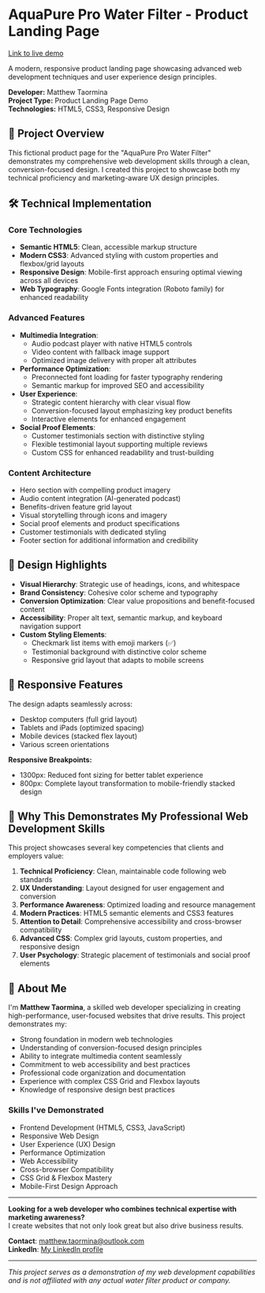 # AquaPure Pro Water Filter - Product Landing Page

[Link to live demo](https://gentle-salmiakki-631d56.netlify.app)

A modern, responsive product landing page showcasing advanced web development techniques and user experience design principles.

**Developer:** Matthew Taormina  
**Project Type:** Product Landing Page Demo  
**Technologies:** HTML5, CSS3, Responsive Design

## 🎯 Project Overview

This fictional product page for the "AquaPure Pro Water Filter" demonstrates my comprehensive web development skills through a clean, conversion-focused design. I created this project to showcase both my technical proficiency and marketing-aware UX design principles.

## 🛠️ Technical Implementation

### Core Technologies
- **Semantic HTML5**: Clean, accessible markup structure
- **Modern CSS3**: Advanced styling with custom properties and flexbox/grid layouts
- **Responsive Design**: Mobile-first approach ensuring optimal viewing across all devices
- **Web Typography**: Google Fonts integration (Roboto family) for enhanced readability

### Advanced Features
- **Multimedia Integration**: 
  - Audio podcast player with native HTML5 controls
  - Video content with fallback image support
  - Optimized image delivery with proper alt attributes
- **Performance Optimization**:
  - Preconnected font loading for faster typography rendering
  - Semantic markup for improved SEO and accessibility
- **User Experience**:
  - Strategic content hierarchy with clear visual flow
  - Conversion-focused layout emphasizing key product benefits
  - Interactive elements for enhanced engagement
- **Social Proof Elements**:
  - Customer testimonials section with distinctive styling
  - Flexible testimonial layout supporting multiple reviews
  - Custom CSS for enhanced readability and trust-building

### Content Architecture
- Hero section with compelling product imagery
- Audio content integration (AI-generated podcast)
- Benefits-driven feature grid layout
- Visual storytelling through icons and imagery
- Social proof elements and product specifications
- Customer testimonials with dedicated styling
- Footer section for additional information and credibility

## 🎨 Design Highlights

- **Visual Hierarchy**: Strategic use of headings, icons, and whitespace
- **Brand Consistency**: Cohesive color scheme and typography
- **Conversion Optimization**: Clear value propositions and benefit-focused content
- **Accessibility**: Proper alt text, semantic markup, and keyboard navigation support
- **Custom Styling Elements**:
  - Checkmark list items with emoji markers (✅)
  - Testimonial background with distinctive color scheme
  - Responsive grid layout that adapts to mobile screens

## 📱 Responsive Features

The design adapts seamlessly across:
- Desktop computers (full grid layout)
- Tablets and iPads (optimized spacing)
- Mobile devices (stacked flex layout)
- Various screen orientations

**Responsive Breakpoints:**
- 1300px: Reduced font sizing for better tablet experience
- 800px: Complete layout transformation to mobile-friendly stacked design

## 🚀 Why This Demonstrates My Professional Web Development Skills

This project showcases several key competencies that clients and employers value:

1. **Technical Proficiency**: Clean, maintainable code following web standards
2. **UX Understanding**: Layout designed for user engagement and conversion
3. **Performance Awareness**: Optimized loading and resource management
4. **Modern Practices**: HTML5 semantic elements and CSS3 features
5. **Attention to Detail**: Comprehensive accessibility and cross-browser compatibility
6. **Advanced CSS**: Complex grid layouts, custom properties, and responsive design
7. **User Psychology**: Strategic placement of testimonials and social proof elements

## 💼 About Me

I'm **Matthew Taormina**, a skilled web developer specializing in creating high-performance, user-focused websites that drive results. This project demonstrates my:

- Strong foundation in modern web technologies
- Understanding of conversion-focused design principles  
- Ability to integrate multimedia content seamlessly
- Commitment to web accessibility and best practices
- Professional code organization and documentation
- Experience with complex CSS Grid and Flexbox layouts
- Knowledge of responsive design best practices

### Skills I've Demonstrated
- Frontend Development (HTML5, CSS3, JavaScript)
- Responsive Web Design
- User Experience (UX) Design
- Performance Optimization
- Web Accessibility
- Cross-browser Compatibility
- CSS Grid & Flexbox Mastery
- Mobile-First Design Approach

---

**Looking for a web developer who combines technical expertise with marketing awareness?**  
I create websites that not only look great but also drive business results.

**Contact**: matthew.taormina@outlook.com  
**LinkedIn**: [My LinkedIn profile](https://www.linkedin.com/in/matthew-taormina/)

---

*This project serves as a demonstration of my web development capabilities and is not affiliated with any actual water filter product or company.*
